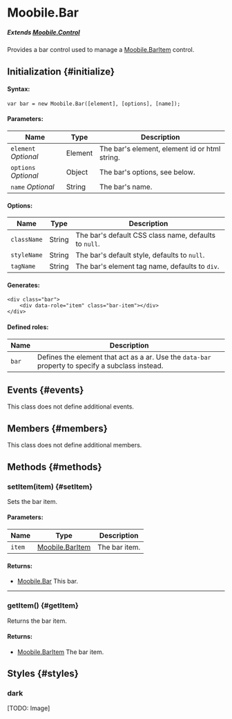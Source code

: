 Moobile.Bar
================================================================================

##### Extends [Moobile.Control](../Control/Control.md)

Provides a bar control used to manage a [Moobile.BarItem](../Control/BarItem.md) control.

Initialization {#initialize}
--------------------------------------------------------------------------------

#### Syntax:

	var bar = new Moobile.Bar([element], [options], [name]);

#### Parameters:

Name                 | Type    | Description
-------------------- | ------- | -----------
`element` *Optional* | Element | The bar's element, element id or html string.
`options` *Optional* | Object  | The bar's options, see below.
`name`    *Optional* | String  | The bar's name.

#### Options:

Name        | Type   | Description
----------- | ------ | -----------
`className` | String | The bar's default CSS class name, defaults to `null`.
`styleName` | String | The bar's default style, defaults to `null`.
`tagName`   | String | The bar's element tag name, defaults to `div`.

#### Generates:

	<div class="bar">
		<div data-role="item" class="bar-item"></div>
	</div>

#### Defined roles:

Name  | Description
----- | -----------
`bar` | Defines the element that act as a ar. Use the `data-bar` property to specify a subclass instead.

Events {#events}
--------------------------------------------------------------------------------

This class does not define additional events.

Members {#members}
--------------------------------------------------------------------------------

This class does not define additional members.

Methods {#methods}
--------------------------------------------------------------------------------

### setItem(item) {#setItem}

Sets the bar item.

#### Parameters:

Name   | Type                                     | Description
------ | ---------------------------------------- | -----------
`item` | [Moobile.BarItem](../Control/BarItem.md) | The bar item.

#### Returns:

- [Moobile.Bar](../Control/Bar.md) This bar.

-----

### getItem() {#getItem}

Returns the bar item.

#### Returns:

- [Moobile.BarItem](../Control/BarItem.md) The bar item.

Styles {#styles}
--------------------------------------------------------------------------------

### dark

[TODO: Image]
